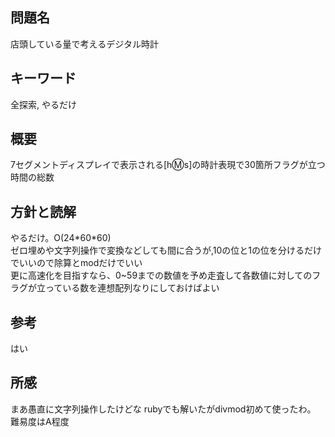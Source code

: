 ## 問題名
店頭している量で考えるデジタル時計
## キーワード
全探索, やるだけ
## 概要
7セグメントディスプレイで表示される[h:m:s]の時計表現で30箇所フラグが立つ時間の総数
## 方針と読解
やるだけ。O(24\*60\*60)<br>
ゼロ埋めや文字列操作で変換などしても間に合うが,10の位と1の位を分けるだけでいいので除算とmodだけでいい<br>
更に高速化を目指すなら、0~59までの数値を予め走査して各数値に対してのフラグが立っている数を連想配列なりにしておけばよい

## 参考
はい
## 所感
まあ愚直に文字列操作したけどな
rubyでも解いたがdivmod初めて使ったわ。
難易度はA程度
